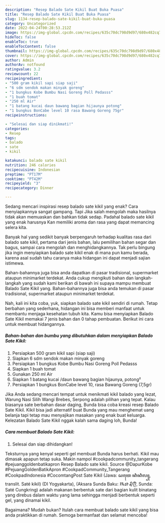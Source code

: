 ```yaml
---
description: "Resep Balado Sate Kikil Buat Buka Puasa"
title: "Resep Balado Sate Kikil Buat Buka Puasa"
slug: 1134-resep-balado-sate-kikil-buat-buka-puasa
category: Uncategorized
date: 2022-04-24T00:28:53.212Z
image: https://img-global.cpcdn.com/recipes/635c70dc798d9d97/680x482cq70/balado-sate-kikil-foto-resep-utama.jpg
hideToc: false
enableToc: true
enableTocContent: false
thumbnail: https://img-global.cpcdn.com/recipes/635c70dc798d9d97/680x482cq70/balado-sate-kikil-foto-resep-utama.jpg
cover: https://img-global.cpcdn.com/recipes/635c70dc798d9d97/680x482cq70/balado-sate-kikil-foto-resep-utama.jpg
author: Admin
authorAv: notfound
ratingvalue: 3.2
reviewcount: 22
recipeingredient:
- "500 gram kikil sapi siap saji"
- "6 sdm sendok makan minyak goreng"
- "1 bungkus Kobe Bumbu Nasi Goreng Poll Pedasss"
- "1 buah tomat"
- "250 ml Air"
- "1 batang kucai daun bawang bagian hijaunya potong"
- "1 bungkus BonCabe level 10 rasa Bawang Goreng 75gr"
recipeinstructions:

- "Selesai dan siap dinikmati!"
categories:
- Resep
tags:
- balado
- sate
- kikil

katakunci: balado sate kikil 
nutrition: 246 calories
recipecuisine: Indonesian
preptime: "PT17M"
cooktime: "PT42M"
recipeyield: "3"
recipecategory: Dinner

---
```



Sedang mencari inspirasi resep balado sate kikil yang enak? Cara menyiapkannya sangat gampang. Tapi Jika salah mengolah maka hasilnya tidak akan memuaskan dan bahkan tidak sedap. Padahal balado sate kikil yang enak harusnya Kan memiliki aroma dan rasa yang dapat memancing selera kita.


Banyak hal yang sedikit banyak berpengaruh terhadap kualitas rasa dari balado sate kikil, pertama dari jenis bahan, lalu pemilihan bahan segar dan bagus, sampai cara mengolah dan menghidangkannya. Tak perlu bingung jika ingin menyiapkan balado sate kikil enak di mana pun kamu berada, karena asal sudah tahu caranya maka hidangan ini dapat menjadi sajian istimewa.

Bahan-bahannya juga bisa anda dapatkan di pasar tradisional, supermarket ataupun minimarket terdekat. Anda cukup mengikuti bahan dan langkah-langkah yang sudah kami berikan di bawah ini supaya mampu membuat Balado Sate Kikil yang. Bahan-bahannya juga bisa anda temukan di pasar tradisional, supermarket ataupun minimarket terdekat.


Nah, kali ini kita coba, yuk, siapkan balado sate kikil sendiri di rumah. Tetap berbahan yang sederhana, hidangan ini bisa memberi manfaat untuk membantu menjaga kesehatan tubuh kita. Kamu bisa menyiapkan Balado Sate Kikil memakai 7 jenis bahan dan 0 tahap pembuatan. Berikut ini cara untuk membuat hidangannya.

<!--inarticleads1-->

##### Bahan-bahan dan bumbu yang dibutuhkan dalam menyiapkan Balado Sate Kikil:

1. Persiapkan 500 gram kikil sapi (siap saji)
1. Siapkan 6 sdm sendok makan minyak goreng
1. Persiapkan 1 bungkus Kobe Bumbu Nasi Goreng Poll Pedasss
1. Siapkan 1 buah tomat
1. Gunakan 250 ml Air
1. Siapkan 1 batang kucai /daun bawang bagian hijaunya, potong²
1. Persiapkan 1 bungkus BonCabe level 10, rasa Bawang Goreng (7,5gr)


Jika Anda sedang mencari tempat untuk menikmati kikil balado yang lezat, Warung Nasi Silih Wangi Brebes, Serpong adalah pilihan yang tepat. Kalau biasanya sate berbahan dasar daging, Bunda bisa coba kreasi resep Balado Sate Kikil. Kikil bisa jadi alternatif buat Bunda yang mau menghemat uang belanja tapi tetap mau menyajikan masakan yang enak buat keluarga. Kelezatan Balado Sate Kikil nggak kalah sama daging loh, Bunda! 

<!--inarticleads2-->

##### Cara membuat Balado Sate Kikil:


1. Selesai dan siap dihidangkan!

Teksturnya yang kenyal seperti gel membuat Bunda harus berhati. Kikil mau dimasak apapun tetap suka. Makin nampol #cookpadcommunity_tangerang #pejuanggoldenbatikapron Resep Balado sate kikil. Source @DapurKobe #PejuangGoldenBatikApron #CookpadCommunity_Tangerang #CookpadIndonesia #CocomtangPost Sate Kikil (Jawa: ꦱꦠꦺ ꦏꦶꦏꦶꦭ꧀, translit. Saté kikil) (DI Yogyakarta), (Aksara Sunda Baku: ᮞᮒᮦ ᮎᮥᮀᮊᮢᮤᮀ, Sunda: Saté Cungkring) adalah makanan berbentuk sate dari bagian kulit binatang yang direbus dalam waktu yang lama sehingga menjadi berbentuk seperti gel, yang dinamai kikil. 

Bagaimana? Mudah bukan? Itulah cara membuat balado sate kikil yang bisa anda praktikkan di rumah. Semoga bermanfaat dan selamat mencoba!
